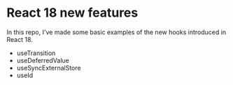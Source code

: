 # React 18 new features

In this repo, I've made some basic examples of the new hooks introduced in React 18.
- useTransition
- useDeferredValue
- useSyncExternalStore
- useId
